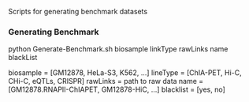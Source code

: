 Scripts for generating benchmark datasets

### Generating Benchmark
python Generate-Benchmark.sh biosample linkType rawLinks name blackList

biosample = [GM12878, HeLa-S3, K562, ...]
lineType = [ChIA-PET, Hi-C, CHi-C, eQTLs, CRISPR]
rawLinks = path to raw data
name = [GM12878.RNAPII-ChIAPET, GM12878-HiC, ...]
blacklist = [yes, no]


